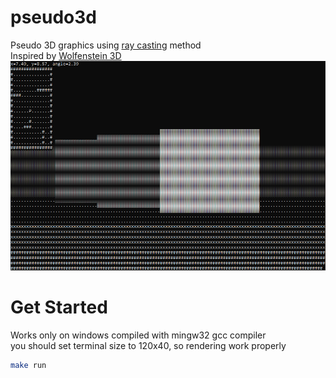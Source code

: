 # pseudo3d
Pseudo 3D graphics using [ray casting](https://en.wikipedia.org/wiki/Ray_casting) method\
Inspired by [Wolfenstein 3D](https://en.wikipedia.org/wiki/Wolfenstein_3D)
![image](https://github.com/xndrg/pseudo3d/blob/main/game.png?raw=true)
# Get Started
Works only on windows compiled with mingw32 gcc compiler\
you should set terminal size to 120x40, so rendering work properly
```sh
make run
```